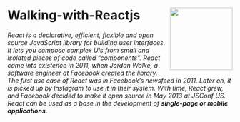 # Walking-with-Reactjs <img src="https://user-images.githubusercontent.com/45730967/74672429-b200e900-51c6-11ea-81fd-ff4d371b0e66.png" align="right" width="140px" height="140px" /> 

<i>React is a declarative, efficient, flexible and open source JavaScript library for building user interfaces<i/>. It lets you compose complex UIs from small and isolated pieces of code called “components”. React came into existence in 2011, when Jordan Walke, a software engineer at Facebook created the library. The first use case of React was in Facebook’s newsfeed in 2011. Later on, it is picked up by Instagram to use it in their system. With time, React grew, and Facebook decided to make it open source in May 2013 at JSConf US. 
<i>React can be used as a base in the development of <b>single-page<b/> or mobile applications.<i/> 
